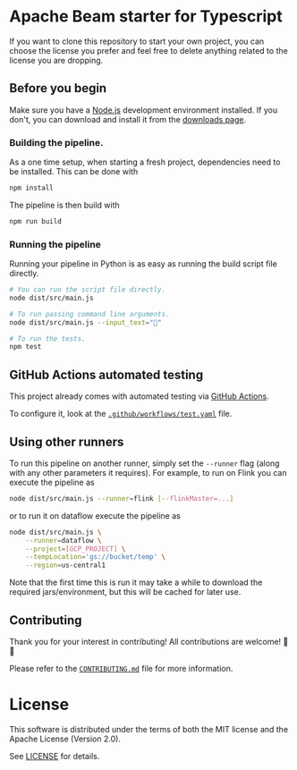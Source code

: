 # Apache Beam starter for Typescript

If you want to clone this repository to start your own project,
you can choose the license you prefer and feel free to delete anything related to the license you are dropping.

## Before you begin

Make sure you have a [Node.js](https://nodejs.org/) development environment installed.
If you don't, you can download and install it from the
[downloads page](https://nodejs.org/en/download/).

### Building the pipeline.

As a one time setup, when starting a fresh project, dependencies need to be installed.
This can be done with

```sh
npm install
```

The pipeline is then build with

```sh
npm run build
```

### Running the pipeline

Running your pipeline in Python is as easy as running the build script file directly.

```sh
# You can run the script file directly.
node dist/src/main.js

# To run passing command line arguments.
node dist/src/main.js --input_text="🎉"

# To run the tests.
npm test
```

## GitHub Actions automated testing

This project already comes with automated testing via [GitHub Actions](https://github.com/features/actions).

To configure it, look at the [`.github/workflows/test.yaml`](.github/workflows/test.yaml) file.

## Using other runners

To run this pipeline on another runner, simply set the `--runner` flag
(along with any other parameters it requires).
For example, to run on Flink you can execute the pipeline as

```sh
node dist/src/main.js --runner=flink [--flinkMaster=...]
```

or to run it on dataflow execute the pipeline as

```sh
node dist/src/main.js \
    --runner=dataflow \
    --project=[GCP_PROJECT] \
    --tempLocation='gs://bucket/temp' \
    --region=us-central1
````

Note that the first time this is run it may take a while to download
the required jars/environment, but this will be cached for later use.

## Contributing

Thank you for your interest in contributing!
All contributions are welcome! 🎉🎊

Please refer to the [`CONTRIBUTING.md`](CONTRIBUTING.md) file for more information.

# License

This software is distributed under the terms of both the MIT license and the
Apache License (Version 2.0).

See [LICENSE](LICENSE) for details.
